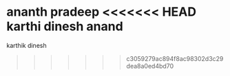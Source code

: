 ananth
pradeep
<<<<<<< HEAD
karthi
dinesh
anand
=======
karthik
dinesh

>>>>>>> c3059279ac894f8ac98302d3c29dea8a0ed4bd70
